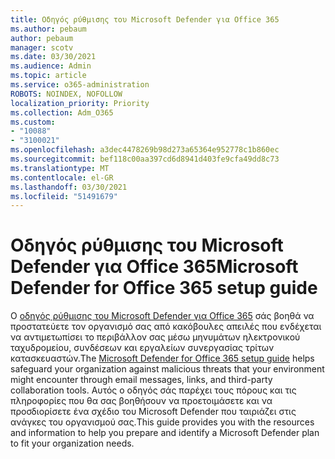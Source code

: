 ```yaml
---
title: Οδηγός ρύθμισης του Microsoft Defender για Office 365
ms.author: pebaum
author: pebaum
manager: scotv
ms.date: 03/30/2021
ms.audience: Admin
ms.topic: article
ms.service: o365-administration
ROBOTS: NOINDEX, NOFOLLOW
localization_priority: Priority
ms.collection: Adm_O365
ms.custom:
- "10088"
- "3100021"
ms.openlocfilehash: a3dec4478269b98d273a65364e952778c1b860ec
ms.sourcegitcommit: bef118c00aa397cd6d8941d403fe9cfa49dd8c73
ms.translationtype: MT
ms.contentlocale: el-GR
ms.lasthandoff: 03/30/2021
ms.locfileid: "51491679"
---
```

# <a name="microsoft-defender-for-office-365-setup-guide"></a><span data-ttu-id="4387f-102">Οδηγός ρύθμισης του Microsoft Defender για Office 365</span><span class="sxs-lookup"><span data-stu-id="4387f-102">Microsoft Defender for Office 365 setup guide</span></span>

<span data-ttu-id="4387f-103">Ο [οδηγός ρύθμισης του Microsoft Defender για Office 365](https://go.microsoft.com/fwlink/?linkid=2146614) σάς βοηθά να προστατεύετε τον οργανισμό σας από κακόβουλες απειλές που ενδέχεται να αντιμετωπίσει το περιβάλλον σας μέσω μηνυμάτων ηλεκτρονικού ταχυδρομείου, συνδέσεων και εργαλείων συνεργασίας τρίτων κατασκευαστών.</span><span class="sxs-lookup"><span data-stu-id="4387f-103">The [Microsoft Defender for Office 365 setup guide](https://go.microsoft.com/fwlink/?linkid=2146614) helps safeguard your organization against malicious threats that your environment might encounter through email messages, links, and third-party collaboration tools.</span></span> <span data-ttu-id="4387f-104">Αυτός ο οδηγός σάς παρέχει τους πόρους και τις πληροφορίες που θα σας βοηθήσουν να προετοιμάσετε και να προσδιορίσετε ένα σχέδιο του Microsoft Defender που ταιριάζει στις ανάγκες του οργανισμού σας.</span><span class="sxs-lookup"><span data-stu-id="4387f-104">This guide provides you with the resources and information to help you prepare and identify a Microsoft Defender plan to fit your organization needs.</span></span>